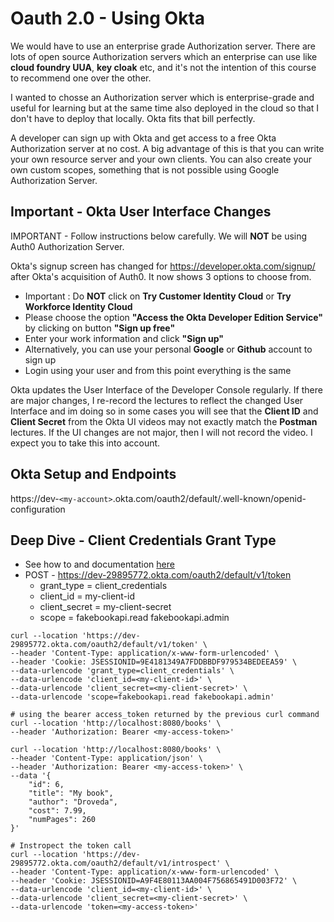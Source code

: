 # Oauth 2.0 - Using Okta

We would have to use an enterprise grade Authorization server. There are lots of open source Authorization servers which an enterprise can use like **cloud foundry UUA**, **key cloak** etc, and it's not the intention of this course to recommend one over the other. 
  
I wanted to chosse an Authorization server which is enterprise-grade and useful for learning but at the same time also deployed in the cloud so that I don't have to deploy that locally. Okta fits that bill perfectly.  
  
A developer can sign up with Okta and get access to a free Okta Authorization server at no cost. A big advantage of this is that you can write your own resource server and your own clients. You can also create your own custom scopes, something that is not possible using Google Authorization Server.  

## Important - Okta User Interface Changes
IMPORTANT - Follow instructions below carefully. We will **NOT** be using Auth0 Authorization Server.  
  

Okta's signup screen has changed for https://developer.okta.com/signup/ after Okta's acquisition of Auth0. It now shows 3 options to choose from.  
* Important : Do **NOT** click on **Try Customer Identity Cloud** or **Try Workforce Identity Cloud**
* Please choose the option **"Access the Okta Developer Edition Service"** by clicking on button **"Sign up free"**
* Enter your work information and click **"Sign up"**
* Alternatively, you can use your personal **Google** or **Github** account to sign up
* Login using your user and from this point everything is the same

Okta updates the User Interface of the Developer Console regularly. If there are major changes, I re-record the lectures to reflect the changed User Interface and im doing so in some cases you will see that the **Client ID** and **Client Secret** from the Okta UI videos may not exactly match the **Postman** lectures. If the UI changes are not major, then I will not record the video. I expect you to take this into account.  

## Okta Setup and Endpoints
https://dev-```<my-account>```.okta.com/oauth2/default/.well-known/openid-configuration

## Deep Dive - Client Credentials Grant Type
* See how to and documentation [here](FakeBookAPI-Resource-Server-setup.md)
* POST - https://dev-29895772.okta.com/oauth2/default/v1/token
  * grant_type = client_credentials
  * client_id = my-client-id
  * client_secret = my-client-secret
  * scope = fakebookapi.read fakebookapi.admin
```
curl --location 'https://dev-29895772.okta.com/oauth2/default/v1/token' \
--header 'Content-Type: application/x-www-form-urlencoded' \
--header 'Cookie: JSESSIONID=9E4181349A7FDDBBDF979534BEDEEA59' \
--data-urlencode 'grant_type=client_credentials' \
--data-urlencode 'client_id=<my-client-id>' \
--data-urlencode 'client_secret=<my-client-secret>' \
--data-urlencode 'scope=fakebookapi.read fakebookapi.admin'
```

```
# using the bearer access_token returned by the previous curl command
curl --location 'http://localhost:8080/books' \
--header 'Authorization: Bearer <my-access-token>'
```

```
curl --location 'http://localhost:8080/books' \
--header 'Content-Type: application/json' \
--header 'Authorization: Bearer <my-access-token>' \
--data '{
    "id": 6,
    "title": "My book",
    "author": "Droveda",
    "cost": 7.99,
    "numPages": 260
}'
```

```
# Instropect the token call
curl --location 'https://dev-29895772.okta.com/oauth2/default/v1/introspect' \
--header 'Content-Type: application/x-www-form-urlencoded' \
--header 'Cookie: JSESSIONID=A9F4E80113AA004F756865491D003F72' \
--data-urlencode 'client_id=<my-client-id>' \
--data-urlencode 'client_secret=<my-client-secret>' \
--data-urlencode 'token=<my-access-token>'
```